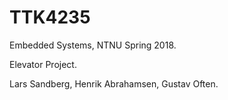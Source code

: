 # TTK4235
Embedded Systems, NTNU Spring 2018.

Elevator Project.

Lars Sandberg, Henrik Abrahamsen, Gustav Often.
